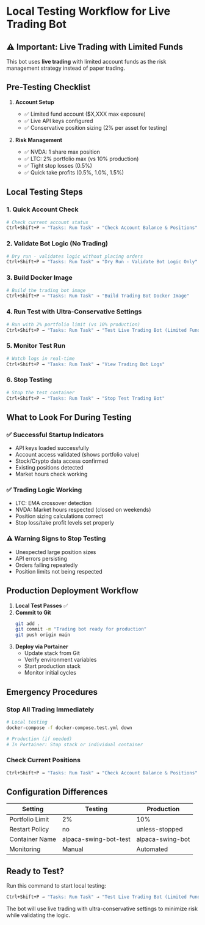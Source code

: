 # Local Testing Workflow for Live Trading Bot

## ⚠️ Important: Live Trading with Limited Funds

This bot uses **live trading** with limited account funds as the risk management strategy instead of paper trading.

## Pre-Testing Checklist

1. **Account Setup**
   - ✅ Limited fund account ($X,XXX max exposure)
   - ✅ Live API keys configured
   - ✅ Conservative position sizing (2% per asset for testing)

2. **Risk Management**
   - ✅ NVDA: 1 share max position
   - ✅ LTC: 2% portfolio max (vs 10% production)
   - ✅ Tight stop losses (0.5%)
   - ✅ Quick take profits (0.5%, 1.0%, 1.5%)

## Local Testing Steps

### 1. Quick Account Check
```bash
# Check current account status
Ctrl+Shift+P → "Tasks: Run Task" → "Check Account Balance & Positions"
```

### 2. Validate Bot Logic (No Trading)
```bash
# Dry run - validates logic without placing orders
Ctrl+Shift+P → "Tasks: Run Task" → "Dry Run - Validate Bot Logic Only"
```

### 3. Build Docker Image
```bash
# Build the trading bot image
Ctrl+Shift+P → "Tasks: Run Task" → "Build Trading Bot Docker Image"
```

### 4. Run Test with Ultra-Conservative Settings
```bash
# Run with 2% portfolio limit (vs 10% production)
Ctrl+Shift+P → "Tasks: Run Task" → "Test Live Trading Bot (Limited Funds)"
```

### 5. Monitor Test Run
```bash
# Watch logs in real-time
Ctrl+Shift+P → "Tasks: Run Task" → "View Trading Bot Logs"
```

### 6. Stop Testing
```bash
# Stop the test container
Ctrl+Shift+P → "Tasks: Run Task" → "Stop Test Trading Bot"
```

## What to Look For During Testing

### ✅ Successful Startup Indicators
- API keys loaded successfully
- Account access validated (shows portfolio value)
- Stock/Crypto data access confirmed
- Existing positions detected
- Market hours check working

### ✅ Trading Logic Working
- LTC: EMA crossover detection
- NVDA: Market hours respected (closed on weekends)
- Position sizing calculations correct
- Stop loss/take profit levels set properly

### ⚠️ Warning Signs to Stop Testing
- Unexpected large position sizes
- API errors persisting
- Orders failing repeatedly
- Position limits not being respected

## Production Deployment Workflow

1. **Local Test Passes** ✅
2. **Commit to Git**
   ```bash
   git add .
   git commit -m "Trading bot ready for production"
   git push origin main
   ```
3. **Deploy via Portainer**
   - Update stack from Git
   - Verify environment variables
   - Start production stack
   - Monitor initial cycles

## Emergency Procedures

### Stop All Trading Immediately
```bash
# Local testing
docker-compose -f docker-compose.test.yml down

# Production (if needed)
# In Portainer: Stop stack or individual container
```

### Check Current Positions
```bash
Ctrl+Shift+P → "Tasks: Run Task" → "Check Account Balance & Positions"
```

## Configuration Differences

| Setting | Testing | Production |
|---------|---------|------------|
| Portfolio Limit | 2% | 10% |
| Restart Policy | no | unless-stopped |
| Container Name | alpaca-swing-bot-test | alpaca-swing-bot |
| Monitoring | Manual | Automated |

## Ready to Test?

Run this command to start local testing:
```bash
Ctrl+Shift+P → "Tasks: Run Task" → "Test Live Trading Bot (Limited Funds)"
```

The bot will use live trading with ultra-conservative settings to minimize risk while validating the logic.
